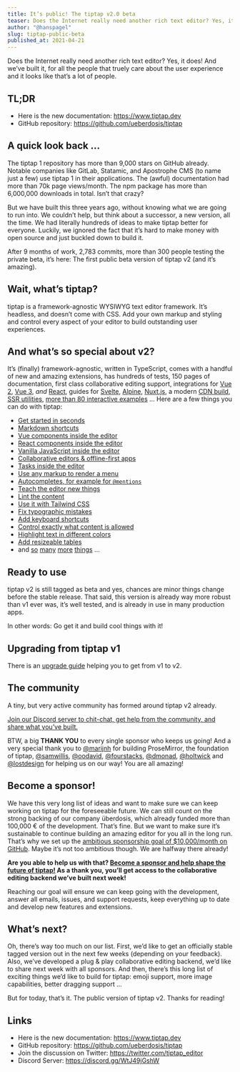 ```yaml
---
title: It’s public! The tiptap v2.0 beta
teaser: Does the Internet really need another rich text editor? Yes, it does! And we’ve built it for you. Ready to take it for a test drive?
author: "@hanspagel"
slug: tiptap-public-beta
published_at: 2021-04-21
---
```


Does the Internet really need another rich text editor? Yes, it does! And we’ve built it, for all the people that truely care about the user experience and it looks like that’s a lot of people.

## TL;DR
* Here is the new documentation: https://www.tiptap.dev
* GitHub repository: https://github.com/ueberdosis/tiptap

## A quick look back …
The tiptap 1 repository has more than 9,000 stars on GitHub already. Notable companies like GitLab, Statamic, and Apostrophe CMS (to name just a few) use tiptap 1 in their applications. The (awful) documentation had more than 70k page views/month. The npm package has more than 6,000,000 downloads in total. Isn’t that crazy?

But we have built this three years ago, without knowing what we are going to run into. We couldn’t help, but think about a successor, a new version, all the time. We had literally hundreds of ideas to make tiptap better for everyone. Luckily, we ignored the fact that it’s hard to make money with open source and just buckled down to build it.

After 9 months of work, 2,783 commits, more than 300 people testing the private beta, it’s here: The first public beta version of tiptap v2 (and it’s amazing).

## Wait, what’s tiptap?
tiptap is a framework-agnostic WYSIWYG text editor framework. It’s headless, and doesn’t come with CSS. Add your own markup and styling and control every aspect of your editor to build outstanding user experiences.

## And what’s so special about v2?
It’s (finally) framework-agnostic, written in TypeScript, comes with a handful of new and amazing extensions, has hundreds of tests, 150 pages of documentation, first class collaborative editing support, integrations for [Vue 2](https://www.tiptap.dev/installation/vue2), [Vue 3](https://www.tiptap.dev/installation/vue3), *and* [React](https://www.tiptap.dev/installation/react), guides for [Svelte](https://www.tiptap.dev/installation/svelte), [Alpine](https://www.tiptap.dev/installation/alpine), [Nuxt.js](https://www.tiptap.dev/installation/nuxt), a modern [CDN build](https://www.tiptap.dev/installation/cdn), [SSR utilities](https://www.tiptap.dev/api/utilities/html), [more than 80 interactive examples](https://www.tiptap.dev/examples) … Here are a few things you can do with tiptap:

* [Get started in seconds](https://www.tiptap.dev/installation/cdn)
* [Markdown shortcuts](https://www.tiptap.dev/examples/markdown-shortcuts)
* [Vue components inside the editor](https://www.tiptap.dev/guide/node-views/vue)
* [React components inside the editor](https://www.tiptap.dev/guide/node-views/react)
* [Vanilla JavaScript inside the editor](https://www.tiptap.dev/guide/node-views/js)
* [Collaborative editors & offline-first apps](https://www.tiptap.dev/examples/collaborative-editing)
* [Tasks inside the editor](https://www.tiptap.dev/examples/tasks)
* [Use any markup to render a menu](https://www.tiptap.dev/guide/menus)
* [Autocompletes, for example for `@mentions`](https://www.tiptap.dev/examples/suggestions)
* [Teach the editor new things](https://www.tiptap.dev/examples/savvy)
* [Lint the content](https://www.tiptap.dev/experiments/linter)
* [Use it with Tailwind CSS](https://www.tiptap.dev/guide/styling#with-tailwind-css)
* [Fix typographic mistakes](https://www.tiptap.dev/api/extensions/typography)
* [Add keyboard shortcuts](https://www.tiptap.dev/api/keyboard-shortcuts)
* [Control exactly what content is allowed](https://www.tiptap.dev/api/schema)
* [Highlight text in different colors](https://www.tiptap.dev/api/marks/highlight)
* [Add resizeable tables](https://www.tiptap.dev/examples/tables)
* and [so](https://www.tiptap.dev/guide/node-views/examples) [many](https://www.tiptap.dev/examples/drawing) [more](https://www.tiptap.dev/examples/formatting) [things](https://www.tiptap.dev/experiments/word-break) …

## Ready to use
tiptap v2 is still tagged as beta and yes, chances are minor things change before the stable release. That said, this version is already way more robust than v1 ever was, it’s well tested, and is already in use in many production apps.

In other words: Go get it and build cool things with it!

## Upgrading from tiptap v1
There is an [upgrade guide](https://www.tiptap.dev/overview/upgrade-guide) helping you to get from v1 to v2.

## The community
A tiny, but very active community has formed around tiptap v2 already.

[Join our Discord server to chit-chat, get help from the community, and share what you’ve built.](https://discord.gg/WtJ49jGshW)

BTW, a big **THANK YOU** to every single sponsor who keeps us going! And a very special thank you to [@marijnh](https://github.com/marijnh) for building ProseMirror, the foundation of tiptap, [@samwillis](https://github.com/samwillis), [@oodavid](https://github.com/oodavid), [@fourstacks](https://github.com/fourstacks), [@dmonad](https://github.com/dmonad), [@holtwick](https://github.com/holtwick) and [@lostdesign](https://github.com/lostdesign) for helping us on our way! You are all amazing!

## Become a sponsor!
We have this very long list of ideas and want to make sure we can keep working on tiptap for the foreseeable future. We can still count on the strong backing of our company überdosis, which already funded more than 100,000 € of the development. That’s fine. But we want to make sure it’s sustainable to continue building an amazing editor for you all in the long run. That’s why we set up the [ambitious sponsorship goal of $10,000/month on GitHub](https://github.com/sponsors/ueberdosis). Maybe it’s not too ambitious though. We are halfway there already!

**Are you able to help us with that? [Become a sponsor and help shape the future of tiptap!](https://github.com/sponsors/ueberdosis) As a thank you, you’ll get access to the collaborative editing backend we’ve built next week!**

Reaching our goal will ensure we can keep going with the development, answer all emails, issues, and support requests, keep everything up to date and develop new features and extensions.

## What’s next?
Oh, there’s way too much on our list. First, we’d like to get an officially stable tagged version out in the next few weeks (depending on your feedback). Also, we’ve developed a plug & play collaborative editing backend, we’d like to share next week with all sponsors. And then, there’s this long list of exciting things we’d like to build for tiptap: emoji support, more image capabilities, better dragging support …

But for today, that’s it. The public version of tiptap v2. Thanks for reading!

## Links
* Here is the new documentation: https://www.tiptap.dev
* GitHub repository: https://github.com/ueberdosis/tiptap
* Join the discussion on Twitter: https://twitter.com/tiptap_editor
* Discord Server: https://discord.gg/WtJ49jGshW
